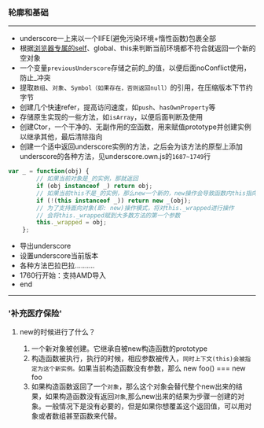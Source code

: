 ### 轮廓和基础

-------

- underscore一上来以一个IIFE(避免污染环境+惰性函数)包裹全部
- 根据[浏览器专属的self](http://www.itdadao.com/articles/c15a1311362p0.html)、global、this来判断当前环境都不符合就返回一个新的空对象
- 一个变量```previousUnderscore```存储之前的_的值，以便后面noConflict使用，防止_冲突
- 提取```数组```、```对象```、```Symbol（如果存在，否则返回null）```的引用，在压缩版本下节约字节
- 创建几个快速refer，提高访问速度，如```push```、```hasOwnProperty```等
- 存储原生实现的一些方法，如```isArray```，以便后面判断及使用
- 创建Ctor，一个干净的、无副作用的空函数，用来赋值prototype并创建实例以继承其他，最后清除指向
- 创建一个适中返回underscore实例的方法，之后会为该方法的原型上添加underscore的各种方法，见underscore.own.js的```1687~1749```行
```javascript
var _ = function(obj) {
        // 如果当前对象是_的实例，那就返回
        if (obj instanceof _) return obj;
        // 如果当前this不是_的实例，那么new一个新的，new操作会导致函数内this指向当前构造函数
        if (!(this instanceof _)) return new _(obj);
        // 为了支持面向对象(即: new)操作模式，将对this._wrapped进行操作
        // 会将this._wrapped赋到大多数方法的第一个参数
        this._wrapped = obj;
    };
```
- 导出underscore
- 设置underscore当前版本
- 各种方法巴拉巴拉..........
- 1760行开始：支持AMD导入
- end

----------
### '补充医疗保险'

1. new的时候进行了什么？

    1. 一个新对象被创建。它继承自被new构造函数的prototype
    2. 构造函数被执行，执行的时候，相应参数被传入，```同时上下文(this)会被指定为这个新实例。```如果当前构造函数没有参数，那么 new foo() === new foo
    3. 如果构造函数返回了一个```对象```，那么这个对象会替代整个new出来的结果，如果构造函数没有返回```对象```,那么new出来的结果为步骤一创建的对象。一般情况下是没有必要的，但是如果你想覆盖这个返回值，可以用对象或者数组甚至函数来代替。


